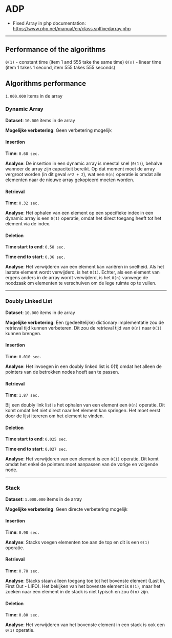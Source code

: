 # ADP

- Fixed Array in php documentation: https://www.php.net/manual/en/class.splfixedarray.php

---

## Performance of the algorithms

`0(1)` - constant time (item 1 and 555 take the same time)
`0(n)` - linear time (item 1 takes 1 second, item 555 takes 555 seconds)


## Algorithms performance

`1.000.000` items in de array

### Dynamic Array
**Dataset**: `10.000` items in de array

**Mogelijke verbetering**:
Geen verbetering mogelijk

#### Insertion
**Time**: `0.68 sec.`

**Analyse**:
De insertion in een dynamic array is meestal snel (`0(1)`), behalve wanneer de array zijn capaciteit bereikt. Op dat moment moet de array vergroot worden (in dit geval `n*2 + 2`), wat een `0(n)` operatie is omdat alle elementen naar de nieuwe array gekopieerd moeten worden.

#### Retrieval
**Time**: `0.32 sec.`

**Analyse**:
Het ophalen van een element op een specifieke index in een dynamic array is een `0(1)` operatie, omdat het direct toegang heeft tot het element via de index.

#### Deletion
**Time start to end**: `0.58 sec.`

**Time end to start**: `0.36 sec.`

**Analyse**:
Het verwijderen van een element kan variëren in snelheid. Als het laatste element wordt verwijderd, is het `0(1)`. Echter, als een element van ergens anders in de array wordt verwijderd, is het `0(n)` vanwege de noodzaak om elementen te verschuiven om de lege ruimte op te vullen.


---

### Doubly Linked List
**Dataset**: `10.000` items in de array

**Mogelijke verbetering**:
Een (gedeeltelijke) dictionary implementatie zou de retrieval tijd kunnen verbeteren. Dit zou de retrieval tijd van `0(n)` naar `0(1)` kunnen brengen.

#### Insertion
**Time**: `0.010 sec.`

**Analyse**:
Het invoegen in een doubly linked list is 0(1) omdat het alleen de pointers van de betrokken nodes hoeft aan te passen.

#### Retrieval
**Time**: `1.87 sec.`

Bij een doubly link list is het ophalen van een element een `0(n)` operatie. Dit komt omdat het niet direct naar het element kan springen. Het moet eerst door de lijst itereren om het element te vinden.

#### Deletion
**Time start to end**: `0.025 sec.`

**Time end to start**: `0.027 sec.`

**Analyse**:
Het verwijderen van een element is een `0(1)` operatie. Dit komt omdat het enkel de pointers moet aanpassen van de vorige en volgende node.

---

### Stack
**Dataset**: `1.000.000` items in de array

**Mogelijke verbetering**:
Geen directe verbetering mogelijk

#### Insertion
**Time**: `0.98 sec.`

**Analyse**:
Stacks voegen elementen toe aan de top en dit is een `0(1)` operatie.

#### Retrieval
**Time**: `0.78 sec.`

**Analyse**:
Stacks staan alleen toegang toe tot het bovenste element (Last In, First Out - LIFO). Het bekijken van het bovenste element is `0(1)`, maar het zoeken naar een element in de stack is niet typisch en zou `0(n)` zijn.

#### Deletion
**Time**: `0.80 sec.`

**Analyse**:
Het verwijderen van het bovenste element in een stack is ook een `0(1)` operatie.
